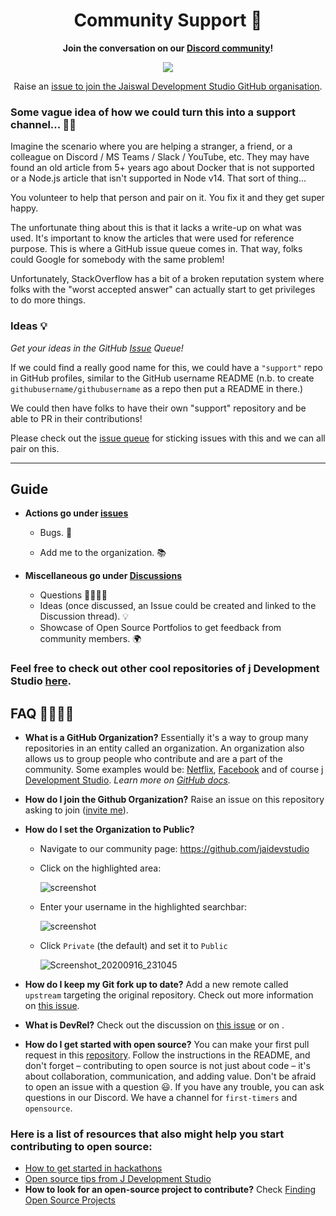 <div align="center">

# Community Support 🤝 

**Join the conversation on our [Discord community](https://discord.gg/wXFWgsAuzR)!**

<img src="https://user-images.githubusercontent.com/85981735/130237213-e8a8204e-6ddd-4665-87cc-07f15baa4185.png">

<!-- ALL-CONTRIBUTORS-BADGE:START - Do not remove or modify this section -->

<!-- ALL-CONTRIBUTORS-BADGE:END -->

Raise an [issue to join the Jaiswal Development Studio GitHub organisation](https://github.com/jaidevstudio/support/issues/new?assignees=&labels=invite+me+to+the+organisation&template=invitation.yml&title=Please+invite+me+to+the+GitHub+Community+Organization).

</div>


### Some vague idea of how we could turn this into a support channel... 🤔💭

Imagine the scenario where you are helping a stranger, a friend, or a colleague on Discord / MS Teams / Slack / YouTube, etc. They may have found an old article from 5+ years ago about Docker that is not supported or a Node.js article that isn't supported in Node v14. That sort of thing...

You volunteer to help that person and pair on it. You fix it and they get super happy.

The unfortunate thing about this is that it lacks a write-up on what was used. It's important to know the articles that were used for reference purpose. This is where a GitHub issue queue comes in. That way, folks could Google for somebody with the same problem!

Unfortunately, StackOverflow has a bit of a broken reputation system where folks with the "worst accepted answer" can actually start to get privileges to do more things.

### Ideas 💡

*Get your ideas in the GitHub [Issue](https://github.com/Jaidevstudio/support/issues) Queue!*

If we could find a really good name for this, we could have a `"support"` repo in GitHub profiles, similar to the GitHub username README (n.b. to create `githubusername/githubusername` as a repo then put a README in there.)

We could then have folks to have their own "support" repository and be able to PR in their contributions!

Please check out the [issue queue](https://github.com/jaidevstudio/support/issues) for sticking issues with this and we can all pair on this.

---
 ## Guide

   - **Actions go under [issues](https://github.com/jaidevstudio/support/issues)**
   
      - Bugs. 🐛
      
      - Add me to the organization. 📚
      
   - **Miscellaneous go under [Discussions](https://github.com/jaidevstudio/support/discussions)**
   
     - Questions 🤷‍♂️🤷‍♀️
     - Ideas (once discussed, an Issue could be created and linked to the Discussion thread). 💡
	 - Showcase of Open Source Portfolios to get feedback from community members. 🌍
    
  ### Feel free to check out other cool repositories of j Development Studio <a href='https://github.com/jaidevstudio'>here</a>.

## FAQ 🙋‍♀️🙋‍♂️
- **What is a GitHub Organization?** Essentially it's a way to group many repositories in an entity called an organization. An organization also allows us to group people who contribute and are a part of the community. Some examples would be: [Netflix](https://github.com/Netflix), [Facebook](https://github.com/facebook) and of course [j Development Studio](https://github.com/jaidevstudio).
*Learn more on [GitHub docs](https://docs.github.com/en/github/setting-up-and-managing-organizations-and-teams/about-organizations).*

- **How do I join the Github Organization?** Raise an issue on this repository asking to join ([invite me](https://github.com/jaidevstudio/support/issues/new?assignees=&labels=invite+me+to+the+organisation&template=invitation.md&title=Please+invite+me+to+the+GitHub+Community+Organization)).

- **How do I set the Organization to Public?**
	- Navigate to our community page: https://github.com/jaidevstudio
	
	- Click on the highlighted area:
	
		![screenshot](https://user-images.githubusercontent.com/13745974/101496938-47da5000-3962-11eb-8ab3-8fd3ea327d1d.png)
	
	- Enter your username in the highlighted searchbar:
	
		![screenshot](https://user-images.githubusercontent.com/13745974/102218327-b3c63680-3ed5-11eb-9295-aafa5e59ebfd.png)
	
	- Click `Private` (the default) and set it to `Public`
	
		![Screenshot_20200916_231045](https://user-images.githubusercontent.com/17693494/93422970-26d9f580-f872-11ea-870d-4406db20e9d5.png)
	
	
- **How do I keep my Git fork up to date?** Add a new remote called `upstream` targeting the original repository. Check out more information on [this issue](https://github.com/jaidevstudio/support/issues/).
- **What is DevRel?** Check out the discussion on [this issue](https://github.com/jaidevstudio/support/issues/) or on .
- **How do I get started with open source?** You can make your first pull request in this [repository](https://github.com/jaidevstudio/support/issues). Follow the instructions in the README, and don't forget – contributing to open source is not just about code – it's about collaboration, communication, and adding value. Don't be afraid to open an issue with a question :smiley:. If you have any trouble, you can ask questions in our Discord. We have a channel for `first-timers` and `opensource`.

### Here is a list of resources that also might help you start contributing to open source:
  - [How to get started in hackathons](https://github.com/jaidevstudio/support/issues/)
  - [Open source tips from J Development Studio](https://github.com/jaidevstudio/support/tree/main/tips)
- **How to look for an open-source project to contribute?** Check [Finding Open Source Projects](./tips/finding-open-source-projects.md)
